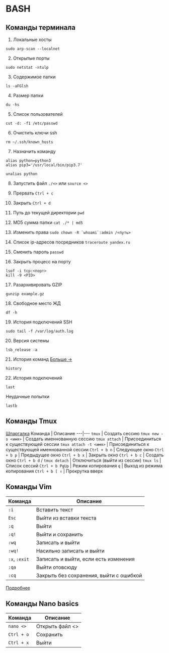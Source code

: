 # BASH
## Команды терминала
1. Локальные хосты
```
sudo arp-scan --localnet
```

2. Открытые порты
```
sudo netstat -ntulp
```

3. Содержимое папки
```
ls -aFGlsh
```

4. Размер папки
```
du -hs
```

5. Список пользователей
```
cut -d: -f1 /etc/passwd
```

6. Очистить ключи ssh
```
rm ~/.ssh/known_hosts
```

7. Назначить команду
```
alias python=python3
alias pip3='/usr/local/bin/pip3.7'
```
```
unalias python
```

8. Запустить файл
``` ./<> ``` или ``` source <> ```

9. Прервать
``` Ctrl + c ```

10. Закрыть
``` Ctrl + d ```

11. Путь до текущей директории
``` pwd ```

12. MD5 сумма папки
``` cat ./* | md5 ```

13. Изменить права
``` sudo chown -R `whoami`:admin /<путь> ```

14. Список ip-адресов посредников
``` traceroute yandex.ru ```

15. Сменить пароль
``` passwd ```

16. Закрыть процесс на порту
```
lsof -i tcp:<порт>
kill -9 <PID>
```

17. Разархивировать GZIP
```
gunzip example.gz
```

18. Свободное место ЖД
```
df -h
```

19. История подключений SSH
```
sudo tail -f /var/log/auth.log
```

20. Версия системы
```
lsb_release -a
```

21. История команд
[Больше →](https://losst.ru/istoriya-komand-linux)
```
history
```

22. История подключений
```
last
```

Неудачные попытки
```
lastb
```


## Команды Tmux
[Шпаргалка](https://habr.com/ru/post/126996/)
Команда | Описание
---|---
``` tmux ``` | Создать сессию
``` tmux new -s <имя> ``` | Создать именнованную сессию
``` tmux attach ``` | Присоединиться к существующей сессии
``` tmux attach -t <имя> ``` | Присоединиться к существующей именнованной сессии
``` Ctrl + b n ``` | Следующее окно
``` Ctrl + b p ``` | Предыдущее окно
``` Ctrl + b x ``` | Закрыть окно
``` Ctrl + b c ``` | Создать окно
``` Ctrl + b d ``` / ``` tmux detach ``` | Отключиться (выйти из сессии)
``` tmux ls ``` | Список сессий
``` Ctrl + b PgUp ``` | Режим копирования
``` q ``` | Выход из режима копирования
``` Ctrl + b [ ↑ ``` | Прокрутка вверх


## Команды Vim
Команда | Описание
---|---
``` :i ``` | Вставить текст
``` Esc ``` | Выйти из вставки текста
``` :q ``` | Выйти
``` :q! ``` | Выйти и сохранить
``` :wq ``` | Записать и выйти
``` :wq! ``` | Насильно записать и выйти
``` :x ```, ``` :exit ``` | Записать и выйти, если есть изменения
``` :qa ``` | Выйти отовсюду
``` :cq ``` | Закрыть без сохранения, выйти с ошибкой

[Подробнее](https://losst.ru/kak-polzovatsya-tekstovym-redaktorom-vim)


## Команды Nano basics
Команда | Описание
---|---
``` nano <> ``` | Открыть файл <>
``` Ctrl + o ``` | Сохранить
``` Ctrl + x ``` | Выйти